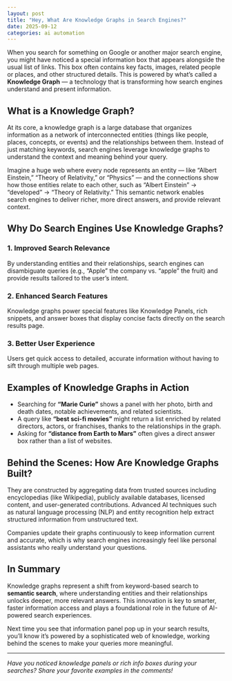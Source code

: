 ```yaml
---
layout: post
title: "Hey, What Are Knowledge Graphs in Search Engines?"
date: 2025-09-12
categories: ai automation
---
```


When you search for something on Google or another major search engine, you might have noticed a special information box that appears alongside the usual list of links. This box often contains key facts, images, related people or places, and other structured details. This is powered by what’s called a **Knowledge Graph** — a technology that is transforming how search engines understand and present information.

## What is a Knowledge Graph?

At its core, a knowledge graph is a large database that organizes information as a network of interconnected entities (things like people, places, concepts, or events) and the relationships between them. Instead of just matching keywords, search engines leverage knowledge graphs to understand the context and meaning behind your query.

Imagine a huge web where every node represents an entity — like “Albert Einstein,” “Theory of Relativity,” or “Physics” — and the connections show how those entities relate to each other, such as “Albert Einstein” → “developed” → “Theory of Relativity.” This semantic network enables search engines to deliver richer, more direct answers, and provide relevant context.

## Why Do Search Engines Use Knowledge Graphs?

### 1. **Improved Search Relevance**  
By understanding entities and their relationships, search engines can disambiguate queries (e.g., “Apple” the company vs. “apple” the fruit) and provide results tailored to the user’s intent.

### 2. **Enhanced Search Features**  
Knowledge graphs power special features like Knowledge Panels, rich snippets, and answer boxes that display concise facts directly on the search results page.

### 3. **Better User Experience**  
Users get quick access to detailed, accurate information without having to sift through multiple web pages.

## Examples of Knowledge Graphs in Action

- Searching for **“Marie Curie”** shows a panel with her photo, birth and death dates, notable achievements, and related scientists.
- A query like **“best sci-fi movies”** might return a list enriched by related directors, actors, or franchises, thanks to the relationships in the graph.
- Asking for **“distance from Earth to Mars”** often gives a direct answer box rather than a list of websites.

## Behind the Scenes: How Are Knowledge Graphs Built?

They are constructed by aggregating data from trusted sources including encyclopedias (like Wikipedia), publicly available databases, licensed content, and user-generated contributions. Advanced AI techniques such as natural language processing (NLP) and entity recognition help extract structured information from unstructured text.

Companies update their graphs continuously to keep information current and accurate, which is why search engines increasingly feel like personal assistants who really understand your questions.

## In Summary

Knowledge graphs represent a shift from keyword-based search to **semantic search**, where understanding entities and their relationships unlocks deeper, more relevant answers. This innovation is key to smarter, faster information access and plays a foundational role in the future of AI-powered search experiences.

Next time you see that information panel pop up in your search results, you’ll know it’s powered by a sophisticated web of knowledge, working behind the scenes to make your queries more meaningful.

---

*Have you noticed knowledge panels or rich info boxes during your searches? Share your favorite examples in the comments!*